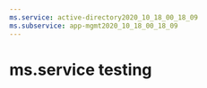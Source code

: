 ```yaml
---
ms.service: active-directory2020_10_18_00_18_09
ms.subservice: app-mgmt2020_10_18_00_18_09
---
```

 # ms.service testing